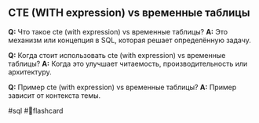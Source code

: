 ## CTE (WITH expression) vs временные таблицы

**Q:** Что такое cte (with expression) vs временные таблицы?
**A:** Это механизм или концепция в SQL, которая решает определённую задачу.

**Q:** Когда стоит использовать cte (with expression) vs временные таблицы?
**A:** Когда это улучшает читаемость, производительность или архитектуру.

**Q:** Пример cte (with expression) vs временные таблицы?
**A:** Пример зависит от контекста темы.

#sql #🧠flashcard
